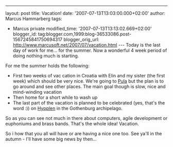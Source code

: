 ---
layout: post
title: Vacation!
date: '2007-07-13T13:03:00.000+02:00'
author: Marcus Hammarberg
tags:
  - Marcus private
modified_time: '2007-07-13T13:13:02.669+02:00'
blogger_id: tag:blogger.com,1999:blog-36533086.post-1567245841750694317
blogger_orig_url: http://www.marcusoft.net/2007/07/vacation.html ---
Today is the last day of work for me... for the summer. Now a wonderful
4 week period of doing nothing much is starting.

For me the summer holds the following:

-   First two weeks of vac cation in Croatia with Elin and my sister
    (the first week) which should be very nice. We're going to
    [Pula](http://www.mapquest.com/maps/map.adp?city=Pula&state=&country=croatia&size=big)
    but the plan is to go around and see other places. The main goal
    though is slow, nice and mind-winding vacation
-   Then home for a short while to wash up
-   The last part of the vacation is planned to be celebrated (yes,
    that's the word :)) on
    [Hypplen](http://www.hitta.se/ViewDetailsPlace.aspx?SearchType=4&wflWhite=1a1b&wflPink=4a&vad=&var=aspev%e4gen&StreetNumberId=102148838)
    in the Gothenburg archipelago.

So as you can see not much in there about computers, agile development
or euphoniums and brass bands. That's the whole idea! Vacation.

So i how that you all will have or are having a nice one too. See ya'll
in the autumn - I'll have some big news by then...
